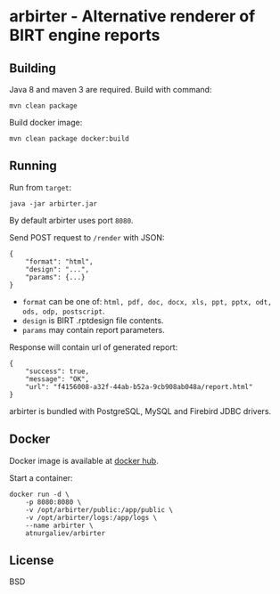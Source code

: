 arbirter - Alternative renderer of BIRT engine reports
======================================================

Building
--------

Java 8 and maven 3 are required. Build with command:

    mvn clean package

Build docker image:

    mvn clean package docker:build

Running
-------

Run from `target`:

    java -jar arbirter.jar

By default arbirter uses port `8080`.

Send POST request to `/render` with JSON:

    {
        "format": "html",
        "design": "...",
        "params": {...}
    }

* `format` can be one of: `html, pdf, doc, docx, xls, ppt, pptx,
odt, ods, odp, postscript`.
* `design` is BIRT .rptdesign file contents.
* `params` may contain report parameters.

Response will contain url of generated report:

    {
        "success": true,
        "message": "OK",
        "url": "f4156008-a32f-44ab-b52a-9cb908ab048a/report.html"
    }

arbirter is bundled with PostgreSQL, MySQL and Firebird JDBC drivers.

Docker
------

Docker image is available at [docker hub](https://hub.docker.com/r/atnurgaliev/arbirter/).

Start a container:

    docker run -d \
        -p 8080:8080 \
        -v /opt/arbirter/public:/app/public \
        -v /opt/arbirter/logs:/app/logs \
        --name arbirter \
        atnurgaliev/arbirter

License
-------

BSD

